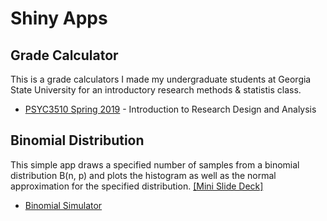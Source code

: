 # Shiny Apps

## Grade Calculator

This is a grade calculators I made my undergraduate students at Georgia State University for an introductory research methods & statistis class.

- [PSYC3510 Spring 2019](https://jwatzek.shinyapps.io/grades3510_s2019/) - Introduction to Research Design and Analysis

## Binomial Distribution

This simple app draws a specified number of samples from a binomial distribution B(n, p) and plots the histogram as well as the normal approximation for the specified distribution. [[Mini Slide Deck]](http://jwatzek.github.io/devdataprod)

- [Binomial Simulator](https://jwatzek.shinyapps.io/binom_app/)
